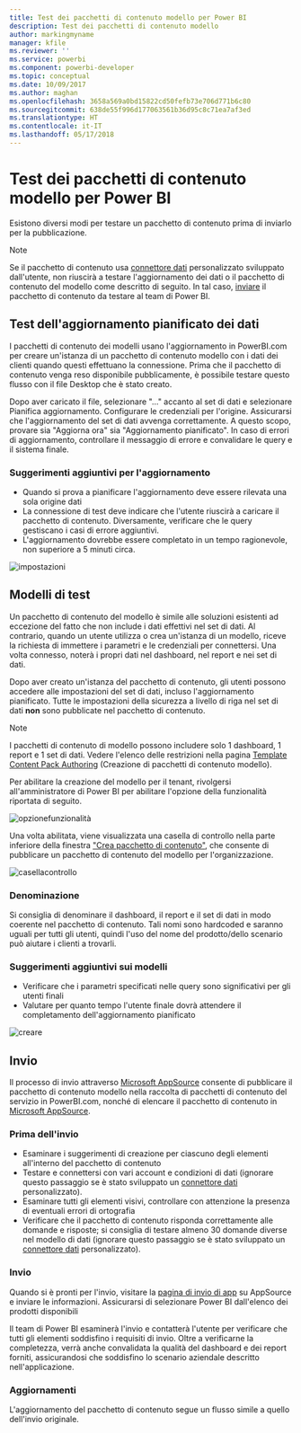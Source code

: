 ```yaml
---
title: Test dei pacchetti di contenuto modello per Power BI
description: Test dei pacchetti di contenuto modello
author: markingmyname
manager: kfile
ms.reviewer: ''
ms.service: powerbi
ms.component: powerbi-developer
ms.topic: conceptual
ms.date: 10/09/2017
ms.author: maghan
ms.openlocfilehash: 3658a569a0bd15822cd50fefb73e706d771b6c80
ms.sourcegitcommit: 638de55f996d177063561b36d95c8c71ea7af3ed
ms.translationtype: HT
ms.contentlocale: it-IT
ms.lasthandoff: 05/17/2018
---
```

# <a name="testing-template-content-packs-for-power-bi"></a>Test dei pacchetti di contenuto modello per Power BI
Esistono diversi modi per testare un pacchetto di contenuto prima di inviarlo per la pubblicazione.  

> [!NOTE]
> Se il pacchetto di contenuto usa [connettore dati](https://aka.ms/DataConnectors) personalizzato sviluppato dall'utente, non riuscirà a testare l'aggiornamento dei dati o il pacchetto di contenuto del modello come descritto di seguito. In tal caso, [inviare](#submission) il pacchetto di contenuto da testare al team di Power BI.
> 
> 

## <a name="testing-scheduled-data-refresh"></a>Test dell'aggiornamento pianificato dei dati
I pacchetti di contenuto dei modelli usano l'aggiornamento in PowerBI.com per creare un'istanza di un pacchetto di contenuto modello con i dati dei clienti quando questi effettuano la connessione. Prima che il pacchetto di contenuto venga reso disponibile pubblicamente, è possibile testare questo flusso con il file Desktop che è stato creato.

Dopo aver caricato il file, selezionare "…" accanto al set di dati e selezionare Pianifica aggiornamento. Configurare le credenziali per l'origine. Assicurarsi che l'aggiornamento del set di dati avvenga correttamente. A questo scopo, provare sia "Aggiorna ora" sia "Aggiornamento pianificato". In caso di errori di aggiornamento, controllare il messaggio di errore e convalidare le query e il sistema finale.

### <a name="additional-refresh-tips"></a>Suggerimenti aggiuntivi per l'aggiornamento
* Quando si prova a pianificare l'aggiornamento deve essere rilevata una sola origine dati  
* La connessione di test deve indicare che l'utente riuscirà a caricare il pacchetto di contenuto. Diversamente, verificare che le query gestiscano i casi di errore aggiuntivi.  
* L'aggiornamento dovrebbe essere completato in un tempo ragionevole, non superiore a 5 minuti circa.  

![impostazioni](media/template-content-pack-testing/scheduledrefresh.png)

<a name="templates"></a>

## <a name="testing-templates"></a>Modelli di test
Un pacchetto di contenuto del modello è simile alle soluzioni esistenti ad eccezione del fatto che non include i dati effettivi nel set di dati. Al contrario, quando un utente utilizza o crea un'istanza di un modello, riceve la richiesta di immettere i parametri e le credenziali per connettersi. Una volta connesso, noterà i propri dati nel dashboard, nel report e nei set di dati. 

Dopo aver creato un'istanza del pacchetto di contenuto, gli utenti possono accedere alle impostazioni del set di dati, incluso l'aggiornamento pianificato. Tutte le impostazioni della sicurezza a livello di riga nel set di dati **non** sono pubblicate nel pacchetto di contenuto.  

> [!NOTE]
> I pacchetti di contenuto di modello possono includere solo 1 dashboard, 1 report e 1 set di dati. Vedere l'elenco delle restrizioni nella pagina [Template Content Pack Authoring](template-content-pack-authoring.md#restrictions) (Creazione di pacchetti di contenuto modello). 
> 
> 

Per abilitare la creazione del modello per il tenant, rivolgersi all'amministratore di Power BI per abilitare l'opzione della funzionalità riportata di seguito. 

![opzionefunzionalità](media/template-content-pack-testing/featureswitch.png)

Una volta abilitata, viene visualizzata una casella di controllo nella parte inferiore della finestra ["Crea pacchetto di contenuto"](https://app.powerbi.com/groups/me/publish-content/), che consente di pubblicare un pacchetto di contenuto del modello per l'organizzazione. 

![casellacontrollo](media/template-content-pack-testing/checkbox.png)

### <a name="naming"></a>Denominazione
Si consiglia di denominare il dashboard, il report e il set di dati in modo coerente nel pacchetto di contenuto. Tali nomi sono hardcoded e saranno uguali per tutti gli utenti, quindi l'uso del nome del prodotto/dello scenario può aiutare i clienti a trovarli.

### <a name="additional-template-tips"></a>Suggerimenti aggiuntivi sui modelli
* Verificare che i parametri specificati nelle query sono significativi per gli utenti finali
* Valutare per quanto tempo l'utente finale dovrà attendere il completamento dell'aggiornamento pianificato

![creare](media/template-content-pack-testing/createtemplate.png)

<a name="submission"></a>

## <a name="submission"></a>Invio
Il processo di invio attraverso [Microsoft AppSource](https://appsource.microsoft.com/en-us/partners/list-an-app) consente di pubblicare il pacchetto di contenuto modello nella raccolta di pacchetti di contenuto del servizio in PowerBI.com, nonché di elencare il pacchetto di contenuto in [Microsoft AppSource](http://appsource.microsoft.com).

### <a name="before-submission"></a>Prima dell'invio
* Esaminare i suggerimenti di creazione per ciascuno degli elementi all'interno del pacchetto di contenuto
* Testare e connettersi con vari account e condizioni di dati (ignorare questo passaggio se è stato sviluppato un [connettore dati](https://aka.ms/DataConnectors) personalizzato).
* Esaminare tutti gli elementi visivi, controllare con attenzione la presenza di eventuali errori di ortografia
* Verificare che il pacchetto di contenuto risponda correttamente alle domande e risposte; si consiglia di testare almeno 30 domande diverse nel modello di dati (ignorare questo passaggio se è stato sviluppato un [connettore dati](https://aka.ms/DataConnectors) personalizzato).

### <a name="submission"></a>Invio
Quando si è pronti per l'invio, visitare la [pagina di invio di app](https://appsource.microsoft.com/en-us/partners/list-an-app) su AppSource e inviare le informazioni. Assicurarsi di selezionare Power BI dall'elenco dei prodotti disponibili

Il team di Power BI esaminerà l'invio e contatterà l'utente per verificare che tutti gli elementi soddisfino i requisiti di invio. Oltre a verificarne la completezza, verrà anche convalidata la qualità del dashboard e dei report forniti, assicurandosi che soddisfino lo scenario aziendale descritto nell'applicazione.

### <a name="updates"></a>Aggiornamenti
L'aggiornamento del pacchetto di contenuto segue un flusso simile a quello dell'invio originale. 

